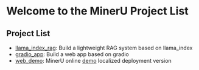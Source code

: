 # Welcome to the MinerU Project List

## Project List

- [llama_index_rag](./llama_index_rag/README.md): Build a lightweight RAG system based on llama_index
- [gradio_app](./gradio_app/README.md): Build a web app based on gradio
- [web_demo](./web_demo/README.md): MinerU online [demo](https://opendatalab.com/OpenSourceTools/Extractor/PDF/) localized deployment version

